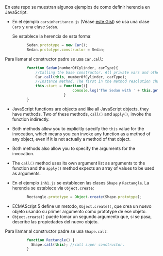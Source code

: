 En este repo se muestran algunos ejemplos de como definir herencia en JavaScript.

* En el ejemplo `carsinheritance.js` (Véase [este Gist](https://gist.github.com/karanth/8358038)) se usa una clase `Cars` y una clase `Sedan`.

  Se establece la herencia de esta forma:

```javascript
          Sedan.prototype = new Car();
          Sedan.prototype.constructor = Sedan;
```

  Para llamar al constructor padre se usa `Car.call`:

```javascript
          function Sedan(numberOfCylinder, carType){
              //Calling the base constructor. All private vars and other properties are initialized. 
              Car.call(this, numberOfCylinder, carType);
              //Instance method. The first in the method resolution chain.
              this.start = function(){
                               console.log('The Sedan with ' + this.getCC() + ' engine and color ' + this.color + ' is starting...');
                           }
          }
```

* JavaScript functions are objects and like all JavaScript objects, they have methods. 
Two of these methods, `call()` and `apply()`, invoke the function indirectly. 

* Both methods allow you to explicitly specify the `this` value for the invocation, 
which means you can invoke any function as a method of any object, 
even if it is not actually a method of that object. 

* Both methods also allow you to specify the arguments for the invocation. 

* The `call()` method uses its own argument list as arguments to the function and the `apply()` 
method expects an array of values to be used as arguments. 

* En el ejemplo `inh1.js` se establecen las clases `Shape` y `Rectangle`.
  La herencia se establece via `Object.create`:

```javascript
          Rectangle.prototype = Object.create(Shape.prototype);
```

* ECMAScript 5 define un metodo, `Object.create()`, que crea un nuevo objeto
usando su primer argumento como prototype de ese objeto. 
* `Object.create()` puede tomar un segundo argumento que, si se pasa,
describe las propiedades del nuevo objeto. 


Para llamar al constructor padre se usa `Shape.call`:

```javascript
          function Rectangle() {
            Shape.call(this); //call super constructor.
          }
```
